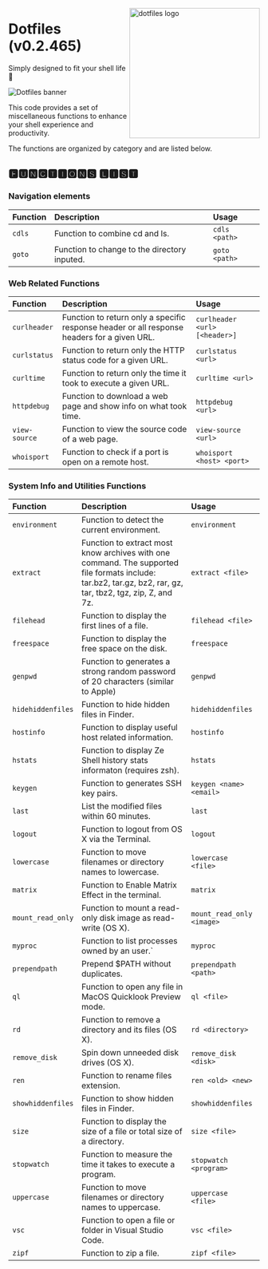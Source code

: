 <!-- markdownlint-disable MD033 MD041 -->

<img src="https://kura.pro/dotfiles/v2/images/logos/dotfiles.svg"
alt="dotfiles logo" width="261" align="right" />

<!-- markdownlint-enable MD033 MD041 -->

# Dotfiles (v0.2.465)

Simply designed to fit your shell life 🐚

![Dotfiles banner][banner]

This code provides a set of miscellaneous functions to enhance your
shell experience and productivity.

The functions are organized by category and are listed below.

## 🅵🆄🅽🅲🆃🅸🅾🅽🆂 🅻🅸🆂🆃

### Navigation elements

| Function | Description | Usage |
| :--- | :--- | :--- |
| `cdls` | Function to combine cd and ls. | `cdls <path>` |
| `goto` | Function to change to the directory inputed. | `goto <path>` |

### Web Related Functions

| Function | Description | Usage |
| :--- | :--- | :--- |
| `curlheader` | Function to return only a specific response header or all response headers for a given URL. | `curlheader <url> [<header>]` |
| `curlstatus` | Function to return only the HTTP status code for a given URL. | `curlstatus <url>` |
| `curltime` | Function to return only the time it took to execute a given URL. | `curltime <url>` |
| `httpdebug` | Function to download a web page and show info on what took time. | `httpdebug <url>` |
| `view-source` | Function to view the source code of a web page. | `view-source <url>` |
| `whoisport` | Function to check if a port is open on a remote host. | `whoisport <host> <port>` |

### System Info and Utilities Functions

| Function | Description | Usage |
| :--- | :--- | :--- |
| `environment` | Function to detect the current environment. | `environment` |
| `extract` | Function to extract most know archives with one command. The supported file formats include: tar.bz2, tar.gz, bz2, rar, gz, tar, tbz2, tgz, zip, Z, and 7z. | `extract <file>` |
| `filehead` | Function to display the first lines of a file. | `filehead <file>` |
| `freespace` | Function to display the free space on the disk. | `freespace` |
| `genpwd` | Function to generates a strong random password of 20 characters (similar to Apple) | `genpwd` |
| `hidehiddenfiles` | Function to hide hidden files in Finder. | `hidehiddenfiles` |
| `hostinfo` | Function to display useful host related information. | `hostinfo` |
| `hstats` | Function to display Ze Shell history stats informaton (requires zsh). | `hstats` |
| `keygen` | Function to generates SSH key pairs. | `keygen <name> <email>` |
| `last` | List the modified files within 60 minutes. | `last` |
| `logout` | Function to logout from OS X via the Terminal. | `logout` |
| `lowercase` | Function to move filenames or directory names to lowercase. | `lowercase <file>` |
| `matrix` | Function to Enable Matrix Effect in the terminal. | `matrix` |
| `mount_read_only` | Function to mount a read-only disk image as read-write (OS X). | `mount_read_only <image>` |
| `myproc` | Function to list processes owned by an user.` | `myproc` |
| `prependpath` | Prepend $PATH without duplicates. | `prependpath <path>` |
| `ql` | Function to open any file in MacOS Quicklook Preview mode. | `ql <file>` |
| `rd` | Function to remove a directory and its files (OS X). | `rd <directory>` |
| `remove_disk` | Spin down unneeded disk drives (OS X). | `remove_disk <disk>` |
| `ren` | Function to rename files extension. | `ren <old> <new>` |
| `showhiddenfiles` | Function to show hidden files in Finder. | `showhiddenfiles` |
| `size` | Function to display the size of a file or total size of a directory. | `size <file>` |
| `stopwatch` | Function to measure the time it takes to execute a program. | `stopwatch <program>` |
| `uppercase` | Function to move filenames or directory names to uppercase. | `uppercase <file>` |
| `vsc` | Function to open a file or folder in Visual Studio Code. | `vsc <file>` |
| `zipf` | Function to zip a file. | `zipf <file>` |

[banner]: https://kura.pro/dotfiles/v2/images/titles/title-dotfiles.svg
